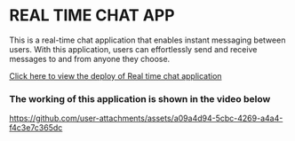 # REAL TIME CHAT APP
This is a real-time chat application that enables instant messaging between users. With this application, users can effortlessly send and receive messages to and from anyone they choose.


[Click here to view the deploy of Real time chat application](https://abhiram-chat-app.netlify.app/)

### The working of this application is shown in the video below





https://github.com/user-attachments/assets/a09a4d94-5cbc-4269-a4a4-f4c3e7c365dc

